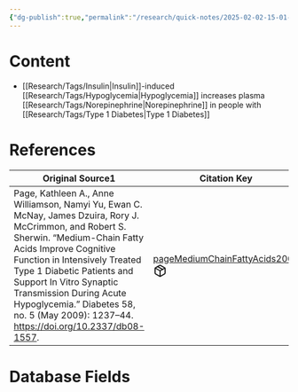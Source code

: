 ```yaml
---
{"dg-publish":true,"permalink":"/research/quick-notes/2025-02-02-15-01-19/","updated":"2025-02-02T15:06:15-05:00"}
---
```


# Content
- [[Research/Tags/Insulin\|Insulin]]-induced [[Research/Tags/Hypoglycemia\|Hypoglycemia]] increases plasma [[Research/Tags/Norepinephrine\|Norepinephrine]] in people with [[Research/Tags/Type 1 Diabetes\|Type 1 Diabetes]]
# References
<div><table class="dataview table-view-table"><thead class="table-view-thead"><tr class="table-view-tr-header"><th class="table-view-th"><span>Original Source</span><span class="dataview small-text">1</span></th><th class="table-view-th"><span>Citation Key</span></th></tr></thead><tbody class="table-view-tbody"><tr><td><span>Page, Kathleen A., Anne Williamson, Namyi Yu, Ewan C. McNay, James Dzuira, Rory J. McCrimmon, and Robert S. Sherwin. “Medium-Chain Fatty Acids Improve Cognitive Function in Intensively Treated Type 1 Diabetic Patients and Support In Vitro Synaptic Transmission During Acute Hypoglycemia.” Diabetes 58, no. 5 (May 2009): 1237–44. <a rel="noopener nofollow" class="external-link" href="https://doi.org/10.2337/db08-1557" target="_blank">https://doi.org/10.2337/db08-1557</a>.</span></td><td><span><a data-tooltip-position="top" aria-label="Research/Evidence Sources/pageMediumChainFattyAcids2009.md" data-href="Research/Evidence Sources/pageMediumChainFattyAcids2009.md" href="Research/Evidence Sources/pageMediumChainFattyAcids2009.md" class="internal-link" target="_blank" rel="noopener nofollow" fileclass-name="Research Links">pageMediumChainFattyAcids2009</a><a class="metadata-menu fileclass-icon"><svg xmlns="http://www.w3.org/2000/svg" width="24" height="24" viewBox="0 0 24 24" fill="none" stroke="currentColor" stroke-width="2" stroke-linecap="round" stroke-linejoin="round" class="svg-icon lucide-package"><path d="m7.5 4.27 9 5.15"></path><path d="M21 8a2 2 0 0 0-1-1.73l-7-4a2 2 0 0 0-2 0l-7 4A2 2 0 0 0 3 8v8a2 2 0 0 0 1 1.73l7 4a2 2 0 0 0 2 0l7-4A2 2 0 0 0 21 16Z"></path><path d="m3.3 7 8.7 5 8.7-5"></path><path d="M12 22V12"></path></svg></a></span></td></tr></tbody></table></div>

# Database Fields
